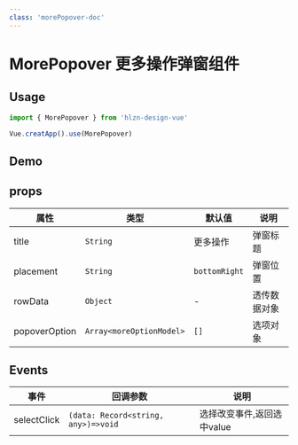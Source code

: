 ```yaml
---
class: 'morePopover-doc'
---
```

# MorePopover 更多操作弹窗组件

## Usage

```javascript
import { MorePopover } from 'hlzn-design-vue'

Vue.creatApp().use(MorePopover)
```

## Demo

<demo-wrapper
  src="src/packages/morePopover/demo"
  :demos="demos"
/>

<script setup>
const demos = import.meta.globEager('../../../src/packages/morePopover/demo/demo*.vue')
</script>

## props

| 属性        | 类型               | 默认值  | 说明                     |
| ----------- | ------------------ | ------- | ------------------------ |
| title | `String` | 更多操作       | 弹窗标题     |
| placement        | `String`          | `bottomRight` | 弹窗位置 |
| rowData        | `Object`          | - | 透传数据对象 |
| popoverOption      | `Array<moreOptionModel>`          | `[]` | 选项对象     |

## Events

| 事件           | 回调参数                  | 说明               |
| -------------- | ------------------------- | ------------------ |
| selectClick          | `(data: Record<string, any>)=>void`               | 选择改变事件,返回选中value       |
